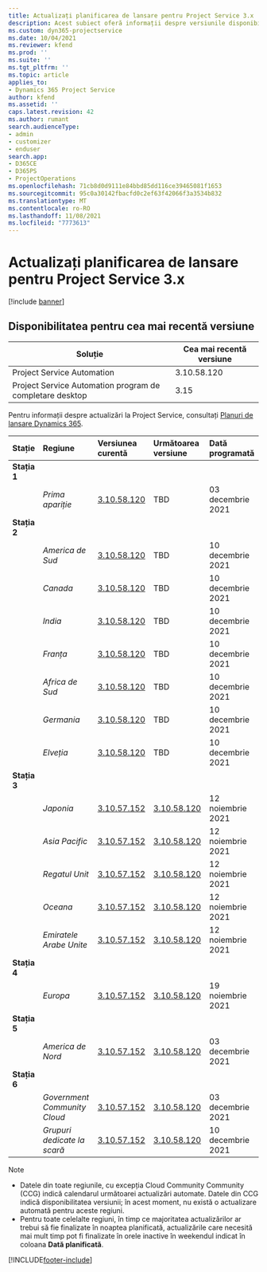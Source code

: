 ```yaml
---
title: Actualizați planificarea de lansare pentru Project Service 3.x
description: Acest subiect oferă informații despre versiunile disponibile și viitoare ale Dynamics 365 Project Service Automation.
ms.custom: dyn365-projectservice
ms.date: 10/04/2021
ms.reviewer: kfend
ms.prod: ''
ms.suite: ''
ms.tgt_pltfrm: ''
ms.topic: article
applies_to:
- Dynamics 365 Project Service
author: kfend
ms.assetid: ''
caps.latest.revision: 42
ms.author: rumant
search.audienceType:
- admin
- customizer
- enduser
search.app:
- D365CE
- D365PS
- ProjectOperations
ms.openlocfilehash: 71cb8d0d9111e84bbd85dd116ce39465081f1653
ms.sourcegitcommit: 95c0a30142fbacfd0c2ef63f42066f3a3534b832
ms.translationtype: MT
ms.contentlocale: ro-RO
ms.lasthandoff: 11/08/2021
ms.locfileid: "7773613"
---
```

# <a name="update-release-schedule-for-project-service-3x"></a>Actualizați planificarea de lansare pentru Project Service 3.x

[!include [banner](../includes/psa-now-project-operations.md)]

## <a name="latest-version-availability"></a>Disponibilitatea pentru cea mai recentă versiune

| Soluție  | Cea mai recentă versiune |
|-------|----|
| Project Service Automation    | 3.10.58.120 |
| Project Service Automation program de completare desktop                | 3.15          |

Pentru informații despre actualizări la Project Service, consultați [Planuri de lansare Dynamics 365](/dynamics365/release-plans/). 

| Stație  | Regiune | Versiunea curentă | Următoarea versiune |  Dată programată
| :---   | :---   | :---   | :---   |:---   |         
|<strong>Stația 1</strong> | |  |  | |
| | <i>Prima apariție</i> | [3.10.58.120](whats-new-ur-37.md) | TBD | 03 decembrie 2021
|<strong>Stația 2</strong> | |  |  | |
| | <i>America de Sud</i> | [3.10.58.120](whats-new-ur-37.md) | TBD | 10 decembrie 2021
| | <i>Canada</i> | [3.10.58.120](whats-new-ur-37.md) | TBD | 10 decembrie 2021
| | <i>India</i> | [3.10.58.120](whats-new-ur-37.md) | TBD | 10 decembrie 2021
| | <i>Franța</i> | [3.10.58.120](whats-new-ur-37.md) | TBD | 10 decembrie 2021
| | <i>Africa de Sud</i> | [3.10.58.120](whats-new-ur-37.md) | TBD | 10 decembrie 2021
| | <i>Germania</i> | [3.10.58.120](whats-new-ur-37.md) | TBD | 10 decembrie 2021
| | <i>Elveția</i> | [3.10.58.120](whats-new-ur-37.md) | TBD | 10 decembrie 2021
|<strong>Stația 3</strong> | |  |  | |
| | <i>Japonia</i> | [3.10.57.152](whats-new-ur-36.md) | [3.10.58.120](whats-new-ur-37.md) | 12 noiembrie 2021
| | <i>Asia Pacific</i> | [3.10.57.152](whats-new-ur-36.md) | [3.10.58.120](whats-new-ur-37.md) | 12 noiembrie 2021
| | <i>Regatul Unit</i> | [3.10.57.152](whats-new-ur-36.md) | [3.10.58.120](whats-new-ur-37.md) | 12 noiembrie 2021
| | <i>Oceana</i> | [3.10.57.152](whats-new-ur-36.md) | [3.10.58.120](whats-new-ur-37.md) | 12 noiembrie 2021
| | <i>Emiratele Arabe Unite</i> | [3.10.57.152](whats-new-ur-36.md) | [3.10.58.120](whats-new-ur-37.md) | 12 noiembrie 2021
|<strong>Stația 4</strong> | |  |  | |
| | <i>Europa</i> | [3.10.57.152](whats-new-ur-36.md) | [3.10.58.120](whats-new-ur-37.md) | 19 noiembrie 2021
|<strong>Stația 5</strong> | |  |  | |
| | <i>America de Nord</i> | [3.10.57.152](whats-new-ur-36.md) | [3.10.58.120](whats-new-ur-37.md) | 03 decembrie 2021
|<strong>Stația 6</strong> | |  |  | |
| | <i>Government Community Cloud</i> | [3.10.57.152](whats-new-ur-36.md) | [3.10.58.120](whats-new-ur-37.md) | 03 decembrie 2021
| | <i>Grupuri dedicate la scară</i> | [3.10.57.152](whats-new-ur-36.md) | [3.10.58.120](whats-new-ur-37.md) | 10 decembrie 2021



>[!Note]
> - Datele din toate regiunile, cu excepția Cloud Community Community (CCG) indică calendarul următoarei actualizări automate. Datele din CCG indică disponibilitatea versiunii; în acest moment, nu există o actualizare automată pentru aceste regiuni.
> - Pentru toate celelalte regiuni, în timp ce majoritatea actualizărilor ar trebui să fie finalizate în noaptea planificată, actualizările care necesită mai mult timp pot fi finalizate în orele inactive în weekendul indicat în coloana **Dată planificată**.


[!INCLUDE[footer-include](../includes/footer-banner.md)]
